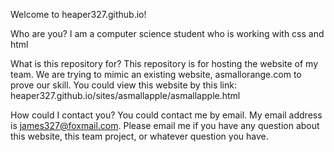 Welcome to heaper327.github.io!

Who are you?
    I am a computer science student who is working with css and html

What is this repository for?
    This repository is for hosting the website of my team. We are trying to mimic an existing website, asmallorange.com to prove our skill.
    You could view this website by this link: heaper327.github.io/sites/asmallapple/asmallapple.html

How could I contact you?
    You could contact me by email. My email address is james327@foxmail.com. Please email me if you have any question about this website, this team project, or whatever question you have.